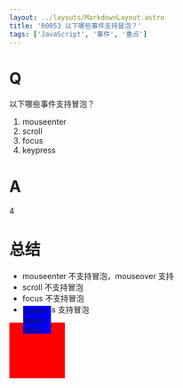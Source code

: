 ```yaml
---
layout: ../layouts/MarkdownLayout.astro
title: '00053 以下哪些事件支持冒泡？'
tags: ['JavaScript', '事件', '重点']
---
```


# Q

以下哪些事件支持冒泡？

1. mouseenter
2. scroll
3. focus
4. keypress

# A

4

# 总结

- mouseenter 不支持冒泡，mouseover 支持
- scroll 不支持冒泡
- focus 不支持冒泡
- keypress 支持冒泡


<style>
  .parent {
    width: 100px;
    height: 100px;
    background-color: red;
    display: flex;
    justify-content: center;
    align-items: flex-start;
  }
  .child {
    width: 50px;
    height: 50px;
    background-color: blue;
    overflow-y: scroll;
    margin-top: -30px;
  }
</style>
<div class="parent">
  <!-- <input class="child" type="text" /> -->
  <div class="child">Lorem ipsum dolor sit amet consectetur adipisicing elit. Quisquam, quos.Lorem ipsum dolor sit amet consectetur adipisicing elit. Quisquam, quos.Lorem ipsum dolor sit amet consectetur adipisicing elit. Quisquam, quos.Lorem ipsum dolor sit amet consectetur adipisicing elit. Quisquam, quos.Lorem ipsum dolor sit amet consectetur adipisicing elit. Quisquam, quos.Lorem ipsum dolor sit amet consectetur adipisicing elit. Quisquam, quos.Lorem ipsum dolor sit amet consectetur adipisicing elit. Quisquam, quos.Lorem ipsum dolor sit amet consectetur adipisicing elit. Quisquam, quos.Lorem ipsum dolor sit amet consectetur adipisicing elit. Quisquam, quos.Lorem ipsum dolor sit amet consectetur adipisicing elit. Quisquam, quos.Lorem ipsum dolor sit amet consectetur adipisicing elit. Quisquam, quos.</div>
</div>


<script>
  const parent = document.querySelector('.parent');
  const child = document.querySelector('.child');

  parent.addEventListener('mouseenter', () => {
    console.log('parent mouseenter');
  }, {
    // capture: true
  });
  child.addEventListener('mouseenter', (e) => {
    // e.stopPropagation();
    console.log('child mouseenter');
  });

  // parent.addEventListener('focus', () => {
  //   console.log('parent focus');
  // });
  // child.addEventListener('focus', () => {
  //   console.log('child focus');
  // });

  // parent.addEventListener('keypress', () => {
  //   console.log('parent keypress');
  // });
  // child.addEventListener('keypress', () => {
  //   console.log('child keypress');
  // });

  parent.addEventListener('scroll', () => {
    console.log('parent scroll');
  });
  child.addEventListener('scroll', () => {
    console.log('child scroll');
  });
</script>